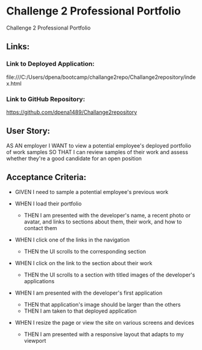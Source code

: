 # Challenge 2 Professional Portfolio

Challenge 2 Professional Portfolio

## Links:

### Link to Deployed Application: 
file:///C:/Users/dpena/bootcamp/challange2repo/Challange2repository/index.html

### Link to GitHub Repository: 
https://github.com/dpena1489/Challange2repository

## User Story:

AS AN employer
I WANT to view a potential employee's deployed portfolio of work samples
SO THAT I can review samples of their work and assess whether they're a good candidate for an open position

## Acceptance Criteria:

* GIVEN I need to sample a potential employee's previous work

* WHEN I load their portfolio
  * THEN I am presented with the developer's name, a recent photo or avatar, and links to sections about them, their work, and how to contact them
    
* WHEN I click one of the links in the navigation
  * THEN the UI scrolls to the corresponding section
    
* WHEN I click on the link to the section about their work
  * THEN the UI scrolls to a section with titled images of the developer's applications
 
* WHEN I am presented with the developer's first application
  * THEN that application's image should be larger than the others
  * THEN I am taken to that deployed application
* WHEN I resize the page or view the site on various screens and devices
  * THEN I am presented with a responsive layout that adapts to my viewport



 
